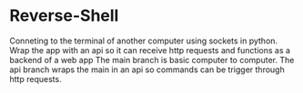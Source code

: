 # Reverse-Shell
Conneting to the terminal of another computer using sockets in python.
Wrap the app with an api so it can receive http requests and functions as a backend of a web app
The main branch is basic computer to computer.
The api branch wraps the main in an api so commands can be trigger through http requests.
